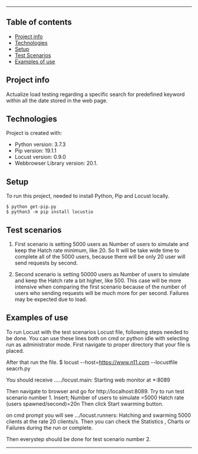 -------------------------------------------------------
## Table of contents
* [Project info](#project-info)
* [Technologies](#technologies)
* [Setup](#setup)
* [Test Scenarios](#test-scenarios)
* [Examples of use](#examples-of-use)

## Project info
Actualize load testing regarding a specific search for predefined keyword within all the date stored in the web page.
	
## Technologies
Project is created with:
* Python version: 3.7.3
* Pip version: 19.1.1 
* Locust version: 0.9.0
* Webbrowser Library version: 20.1.
	
## Setup
To run this project, needed to install Python, Pip and Locust locally.

```
$ python get-pip.py
$ python3 -m pip install locustio
```

## Test scenarios
1) First scenario is setting 5000 users as Number of users to simulate and keep the Hatch rate minimum, like 20.
So It will be take wide time to complete all of the 5000 users, because there will be only 20 user will send requests by second. 

2) Second scenario is setting 50000 users as Number of users to simulate and keep the Hatch rate a bit higher, like 500.
This case will be more intensive when comparing the first scenario because of the number of users who sending requests will be much more for per second. 
Failures may be expected due to load.

## Examples of use
To run Locust with the test scenarios Locust file, following steps needed to be done.
You can use these lines both on cmd or python idle with selecting run as administrator mode. 
First navigate to proper directory that your file is placed.

After that run the file.
$ locust --host=https://www.n11.com --locustfile seacrh.py

You should receive ...../locust.main: Starting web monitor at *:8089

Then navigate to browser and go for http://localhost:8089.
Try to run test scenario number 1. Insert;
Number of users to simulate =5000
Hatch rate (users spawned/second)=20n
Then click Start swarming button.

on cmd prompt you will see .../locust.runners: Hatching and swarming 5000 clients at the rate 20 clients/s.
Then you can check the Statistics , Charts or Failures during the run or complete.

Then everystep should be done for test scenario number 2.

-----------------------------------------------------------


